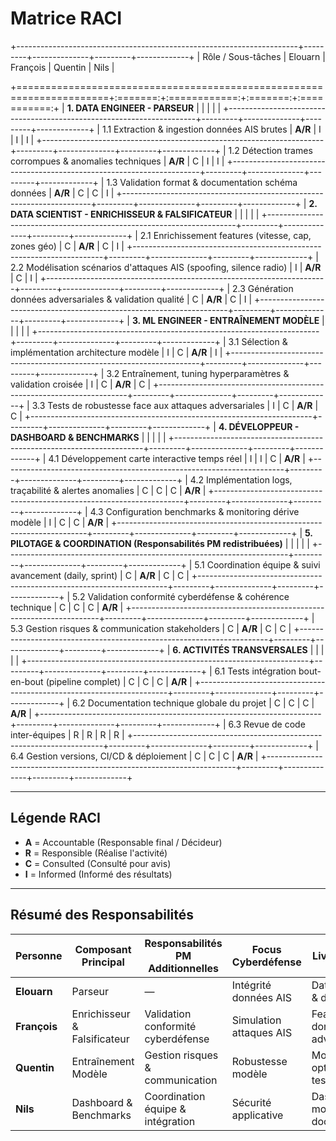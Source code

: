 # Matrice RACI 

+----------------------------------------------------------------------+---------+--------------+---------+-------------+
| Rôle / Sous-tâches                                                   | Elouarn   | François   | Quentin  | Nils       |

+======================================================================+:=======:+:============:+:=======:+:===========:+
| **1. DATA ENGINEER - PARSEUR**                                       |         |              |         |             |
+----------------------------------------------------------------------+---------+--------------+---------+-------------+
| 1.1 Extraction & ingestion données AIS brutes                        | **A/R** | I            | I       | I           |
+----------------------------------------------------------------------+---------+--------------+---------+-------------+
| 1.2 Détection trames corrompues & anomalies techniques               | **A/R** | C            | I       | I           |
+----------------------------------------------------------------------+---------+--------------+---------+-------------+
| 1.3 Validation format & documentation schéma données                 | **A/R** | C            | C       | I           |
+----------------------------------------------------------------------+---------+--------------+---------+-------------+
| **2. DATA SCIENTIST - ENRICHISSEUR & FALSIFICATEUR**                 |         |              |         |             |
+----------------------------------------------------------------------+---------+--------------+---------+-------------+
| 2.1 Enrichissement features (vitesse, cap, zones géo)                | C       | **A/R**      | C       | I           |
+----------------------------------------------------------------------+---------+--------------+---------+-------------+
| 2.2 Modélisation scénarios d\'attaques AIS (spoofing, silence radio) | I       | **A/R**      | C       | I           |
+----------------------------------------------------------------------+---------+--------------+---------+-------------+
| 2.3 Génération données adversariales & validation qualité            | C       | **A/R**      | C       | I           |
+----------------------------------------------------------------------+---------+--------------+---------+-------------+
| **3. ML ENGINEER - ENTRAÎNEMENT MODÈLE**                             |         |              |         |             |
+----------------------------------------------------------------------+---------+--------------+---------+-------------+
| 3.1 Sélection & implémentation architecture modèle                   | I       | C            | **A/R** | I           |
+----------------------------------------------------------------------+---------+--------------+---------+-------------+
| 3.2 Entraînement, tuning hyperparamètres & validation croisée        | I       | C            | **A/R** | C           |
+----------------------------------------------------------------------+---------+--------------+---------+-------------+
| 3.3 Tests de robustesse face aux attaques adversariales              | I       | C            | **A/R** | C           |
+----------------------------------------------------------------------+---------+--------------+---------+-------------+
| **4. DÉVELOPPEUR - DASHBOARD & BENCHMARKS**                          |         |              |         |             |
+----------------------------------------------------------------------+---------+--------------+---------+-------------+
| 4.1 Développement carte interactive temps réel                       | I       | I            | C       | **A/R**     |
+----------------------------------------------------------------------+---------+--------------+---------+-------------+
| 4.2 Implémentation logs, traçabilité & alertes anomalies             | C       | C            | C       | **A/R**     |
+----------------------------------------------------------------------+---------+--------------+---------+-------------+
| 4.3 Configuration benchmarks & monitoring dérive modèle              | I       | C            | C       | **A/R**     |
+----------------------------------------------------------------------+---------+--------------+---------+-------------+
| **5. PILOTAGE & COORDINATION (Responsabilités PM redistribuées)**    |         |              |         |             |
+----------------------------------------------------------------------+---------+--------------+---------+-------------+
| 5.1 Coordination équipe & suivi avancement (daily, sprint)           | C       | **A/R**      | C       | C           |
+----------------------------------------------------------------------+---------+--------------+---------+-------------+
| 5.2 Validation conformité cyberdéfense & cohérence technique         | C       | C            | C       | **A/R**     |
+----------------------------------------------------------------------+---------+--------------+---------+-------------+
| 5.3 Gestion risques & communication stakeholders                     | C       | **A/R**      | C       | C           |
+----------------------------------------------------------------------+---------+--------------+---------+-------------+
| **6. ACTIVITÉS TRANSVERSALES**                                       |         |              |         |             |
+----------------------------------------------------------------------+---------+--------------+---------+-------------+
| 6.1 Tests intégration bout-en-bout (pipeline complet)                | C       | C            | C       | **A/R**     |
+----------------------------------------------------------------------+---------+--------------+---------+-------------+
| 6.2 Documentation technique globale du projet                        | C       | C            | C       | **A/R**     |
+----------------------------------------------------------------------+---------+--------------+---------+-------------+
| 6.3 Revue de code inter-équipes                                      | R       | R            | R       | R           |
+----------------------------------------------------------------------+---------+--------------+---------+-------------+
| 6.4 Gestion versions, CI/CD & déploiement                            | C       | C            | C       | **A/R**     |
+----------------------------------------------------------------------+---------+--------------+---------+-------------+

---

## Légende RACI

- **A** = Accountable (Responsable final / Décideur)
- **R** = Responsible (Réalise l'activité)
- **C** = Consulted (Consulté pour avis)
- **I** = Informed (Informé des résultats)

---

## Résumé des Responsabilités

| Personne | Composant Principal | Responsabilités PM Additionnelles | Focus Cyberdéfense | Livrables Clés |
|----------|--------------------|---------------------------------|-------------------|----------------|
| **Elouarn** | Parseur | — | Intégrité données AIS | Dataset validé & documenté |
| **François** | Enrichisseur & Falsificateur | Validation conformité cyberdéfense | Simulation attaques AIS | Features + données adversariales |
| **Quentin** | Entraînement Modèle | Gestion risques & communication | Robustesse modèle | Modèle optimisé & testé |
| **Nils** | Dashboard & Benchmarks | Coordination équipe & intégration | Sécurité applicative | Dashboard + monitoring + documentation |
